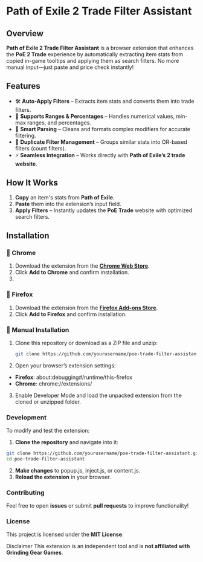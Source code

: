 # Path of Exile 2 Trade Filter Assistant

## Overview
**Path of Exile 2 Trade Filter Assistant** is a browser extension that enhances the **PoE 2 Trade** experience by automatically extracting item stats from copied in-game tooltips and applying them as search filters. No more manual input—just paste and price check instantly!

## Features
- 🛠 **Auto-Apply Filters** – Extracts item stats and converts them into trade filters.
- 🔢 **Supports Ranges & Percentages** – Handles numerical values, min-max ranges, and percentages.
- 🧠 **Smart Parsing** – Cleans and formats complex modifiers for accurate filtering.
- 🔄 **Duplicate Filter Management** – Groups similar stats into OR-based filters (count filters).
- ⚡ **Seamless Integration** – Works directly with **Path of Exile’s 2 trade website**.

## How It Works
1. **Copy** an item's stats from **Path of Exile**.
2. **Paste** them into the extension’s input field.
3. **Apply Filters** – Instantly updates the **PoE Trade** website with optimized search filters.

## Installation

### 🔹 Chrome
1. Download the extension from the **[Chrome Web Store](https://chromewebstore.google.com/detail/poe2-trade-import-filterp/egolclbodmghhneciiodfoehkcgccehk)**.
2. Click **Add to Chrome** and confirm installation.
3. 
### 🔹 Firefox
1. Download the extension from the **[Firefox Add-ons Store](https://addons.mozilla.org/en-US/firefox/addon/poe2-auto-filter-price-checker/)**.
2. Click **Add to Firefox** and confirm installation.

### 🔹 Manual Installation
1. Clone this repository or download as a ZIP file and unzip:
   ```sh
   git clone https://github.com/yourusername/poe-trade-filter-assistant.git
2. Open your browser’s extension settings:
  - **Firefox**: about:debugging#/runtime/this-firefox
 - **Chrome**: chrome://extensions/
3. Enable Developer Mode and load the unpacked extension from the cloned or unzipped folder.

### Development
To modify and test the extension:

1. **Clone the repository** and navigate into it:
```sh
git clone https://github.com/yourusername/poe-trade-filter-assistant.git
cd poe-trade-filter-assistant
```
2. **Make changes** to popup.js, inject.js, or content.js.
3. **Reload the extension** in your browser.

### Contributing
Feel free to open **issues** or submit **pull requests** to improve functionality!

### License
This project is licensed under the **MIT License**.

Disclaimer
This extension is an independent tool and is **not affiliated with Grinding Gear Games**.
